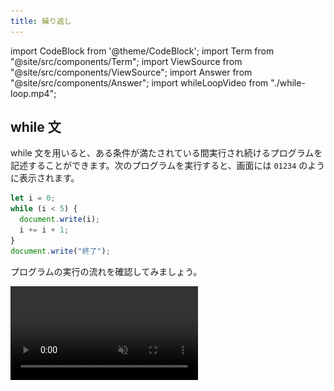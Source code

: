 ```yaml
---
title: 繰り返し
---
```


import CodeBlock from '@theme/CodeBlock';
import Term from "@site/src/components/Term";
import ViewSource from "@site/src/components/ViewSource";
import Answer from "@site/src/components/Answer";
import whileLoopVideo from "./while-loop.mp4";

## while 文

while 文を用いると、ある条件が満たされている間実行され続けるプログラムを記述することができます。次のプログラムを実行すると、画面には `01234` のように表示されます。

```javascript
let i = 0;
while (i < 5) {
  document.write(i);
  i += i + 1;
}
document.write("終了");
```

プログラムの実行の流れを確認してみましょう。

<video src={whileLoopVideo} controls muted autoPlay loop />

while 文は、次のように記述します。

```javascript
while (条件式) {
  処理;
}
```

`while` 文の実行に差し掛かると、まずは条件式が評価されます。この結果が `true` であれば、波括弧内の処理が実行され、`false` であれば終了します。波括弧内の処理が終わると、再び条件式が評価されます。以上の繰り返しです。

これをフローチャートの形式で表すと、次のようになります。

![while文の構造](./while-statement.drawio.svg)

### 課題

1 から 10 までの整数の合計を計算するプログラムを作ってみましょう。

:::tip ヒント

`1` から `10` まで順番に増えていく変数 `i` と、合計値を保存しておく変数 `sum` を用意しましょう。

:::

<Answer>

```javascript
let i = 1;
let sum = 0;
while (i <= 10) {
  sum = sum + i;
  i = i + 1;
}
document.write(sum);
```

<ViewSource url={import.meta.url} path="_samples/answer-while" />

</Answer>
:::tip 複合代入演算子、インクリメント演算子

**複合代入演算子** [(MDN)](https://developer.mozilla.org/ja/docs/Web/JavaScript/Guide/Expressions_and_Operators#%E4%BB%A3%E5%85%A5%E6%BC%94%E7%AE%97%E5%AD%90) は、計算と代入を同時に行うことができる演算子です。

`x += y` は、`x = x + y` という意味になります。他にも `-=` や `*=` などの演算子が定義されています。`x -= y` は`x = x - y`、`x *= y` は`x = x * y` という意味になります。

複合代入演算子を用いると、

```javascript
i = i + 1;
```

は以下のように書き換えることができます。

```javascript
i += 1;
```

**インクリメント演算子** [(MDN)](https://developer.mozilla.org/ja/docs/Web/JavaScript/Reference/Operators/Increment) は、与えられた変数に1を足します。
一方、**デクリメント演算子** [(MDN)](https://developer.mozilla.org/ja/docs/Web/JavaScript/Reference/Operators/Decrement) は、与えられた変数から1を引きます。

`x++` は `x += 1` (＝ `x = x + 1`)、 `y--` は `y -= 1` (＝ `y = y - 1`) という意味になります。
インクリメント演算子を使うと、

```javascript
i = i + 1;
```

は以下のように書き換えることができます。

```javascript
i++;
```

:::

## for 文

`for` 文は、`while` 文にほんの少しだけ機能を追加したものになります。

先ほどのプログラムは、 `for` 文によって次のように書き換えられます。

```javascript
for (let i = 0; i < 5; i++) {
  document.write(i);
}
document.write("終了");
```

`for` 文の文法は次の通りです。

```javascript
for (初期化; 条件式; 更新式) {
  処理;
}
```

`while` と構造が似ていますが、`条件式`のほかに`初期化`と`更新式`が加えられています。通常、繰り返しを扱うプログラムでは、`while` の例における変数 `i` のように、一番はじめに現在の繰り返し回数を表す変数を用意し、ループの終わりでその変数を更新します。

これらをより便利に記述できるのが `for` 文、というわけです。

![for文の構造](./for-statement.drawio.svg)

### 課題

前項で書いた 1 から 10 までの整数の合計を計算するプログラムを for 文を用いて書き換えてみましょう。

<Answer>

```javascript
let sum = 0;
for (let i = 1; i <= 10; i += 1) {
  sum += i;
}
document.write(sum);
```

<ViewSource url={import.meta.url} path="_samples/answer-for" />

</Answer>

## ネストされたループ

`for` 文や `while` 文は、ネストして使用することができます。次のプログラムは、`(x, y) = (0, 0)` から始まって `(x, y) = (4, 4)` まで画面に表示します。

```javascript
for (let x = 0; x < 5; x++) {
  for (let y = 0; y < 5; y++) {
    document.write(`(x, y) = (${x}, ${y})<br>`);
  }
}
```

<ViewSource url={import.meta.url} path="_samples/nested-loop" />

:::tip テンプレートリテラル

テンプレートリテラルは、文字列をプログラム中に記述する方法の一種です。ただ、文字列中に別の式を埋め込めるという特徴があります。

```javascript
const string1 = "10から2を引くと" + (10 - 2) + "です。";
const string2 = `10から2を引くと${10 - 2}です。`;
```

通常の文字列は `"` (ダブルクォーテーション) で囲って記述するのに対し、テンプレートリテラルでは <code>`</code> (バッククォーテーション) を用います。

![バッククォーテーション](./backquote.drawio.svg)

:::

### 課題

HTML の `table`, `tr`, `td` タグを用いて、九九の表を画面に表示させてみましょう。

<Answer>

開きタグと閉じタグをどのタイミングで出力すべきかに注意しましょう。

```javascript
document.write("<table>");
for (let x = 1; x <= 9; x += 1) {
  document.write("<tr>");
  for (let y = 1; y <= 9; y += 1) {
    document.write(`<td>${x * y}</td>`);
  }
  document.write("</tr>");
}
document.write("</table>");
```

<ViewSource url={import.meta.url} path="_samples/times-table" />

</Answer>
